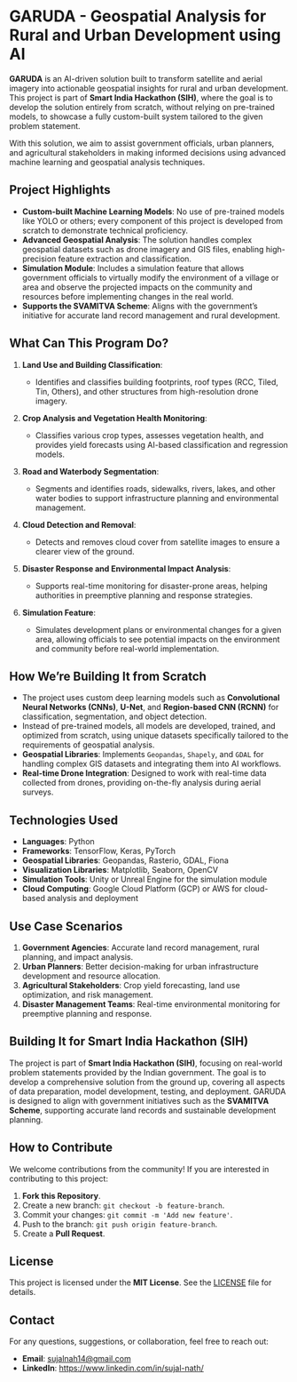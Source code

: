 # **GARUDA - Geospatial Analysis for Rural and Urban Development using AI**

**GARUDA** is an AI-driven solution built to transform satellite and aerial imagery into actionable geospatial insights for rural and urban development. This project is part of **Smart India Hackathon (SIH)**, where the goal is to develop the solution entirely from scratch, without relying on pre-trained models, to showcase a fully custom-built system tailored to the given problem statement.

With this solution, we aim to assist government officials, urban planners, and agricultural stakeholders in making informed decisions using advanced machine learning and geospatial analysis techniques.

## **Project Highlights**
- **Custom-built Machine Learning Models**: No use of pre-trained models like YOLO or others; every component of this project is developed from scratch to demonstrate technical proficiency.
- **Advanced Geospatial Analysis**: The solution handles complex geospatial datasets such as drone imagery and GIS files, enabling high-precision feature extraction and classification.
- **Simulation Module**: Includes a simulation feature that allows government officials to virtually modify the environment of a village or area and observe the projected impacts on the community and resources before implementing changes in the real world.
- **Supports the SVAMITVA Scheme**: Aligns with the government’s initiative for accurate land record management and rural development.

## **What Can This Program Do?**

1. **Land Use and Building Classification**:
   - Identifies and classifies building footprints, roof types (RCC, Tiled, Tin, Others), and other structures from high-resolution drone imagery.
   
2. **Crop Analysis and Vegetation Health Monitoring**:
   - Classifies various crop types, assesses vegetation health, and provides yield forecasts using AI-based classification and regression models.

3. **Road and Waterbody Segmentation**:
   - Segments and identifies roads, sidewalks, rivers, lakes, and other water bodies to support infrastructure planning and environmental management.

4. **Cloud Detection and Removal**:
   - Detects and removes cloud cover from satellite images to ensure a clearer view of the ground.

5. **Disaster Response and Environmental Impact Analysis**:
   - Supports real-time monitoring for disaster-prone areas, helping authorities in preemptive planning and response strategies.

6. **Simulation Feature**:
   - Simulates development plans or environmental changes for a given area, allowing officials to see potential impacts on the environment and community before real-world implementation.

## **How We’re Building It from Scratch**
- The project uses custom deep learning models such as **Convolutional Neural Networks (CNNs)**, **U-Net**, and **Region-based CNN (RCNN)** for classification, segmentation, and object detection.
- Instead of pre-trained models, all models are developed, trained, and optimized from scratch, using unique datasets specifically tailored to the requirements of geospatial analysis.
- **Geospatial Libraries**: Implements `Geopandas`, `Shapely`, and `GDAL` for handling complex GIS datasets and integrating them into AI workflows.
- **Real-time Drone Integration**: Designed to work with real-time data collected from drones, providing on-the-fly analysis during aerial surveys.

## **Technologies Used**
- **Languages**: Python
- **Frameworks**: TensorFlow, Keras, PyTorch
- **Geospatial Libraries**: Geopandas, Rasterio, GDAL, Fiona
- **Visualization Libraries**: Matplotlib, Seaborn, OpenCV
- **Simulation Tools**: Unity or Unreal Engine for the simulation module
- **Cloud Computing**: Google Cloud Platform (GCP) or AWS for cloud-based analysis and deployment

## **Use Case Scenarios**
1. **Government Agencies**: Accurate land record management, rural planning, and impact analysis.
2. **Urban Planners**: Better decision-making for urban infrastructure development and resource allocation.
3. **Agricultural Stakeholders**: Crop yield forecasting, land use optimization, and risk management.
4. **Disaster Management Teams**: Real-time environmental monitoring for preemptive planning and response.

## **Building It for Smart India Hackathon (SIH)**
The project is part of **Smart India Hackathon (SIH)**, focusing on real-world problem statements provided by the Indian government. The goal is to develop a comprehensive solution from the ground up, covering all aspects of data preparation, model development, testing, and deployment. GARUDA is designed to align with government initiatives such as the **SVAMITVA Scheme**, supporting accurate land records and sustainable development planning.

## **How to Contribute**
We welcome contributions from the community! If you are interested in contributing to this project:

1. **Fork this Repository**.
2. Create a new branch: `git checkout -b feature-branch`.
3. Commit your changes: `git commit -m 'Add new feature'`.
4. Push to the branch: `git push origin feature-branch`.
5. Create a **Pull Request**.

## **License**
This project is licensed under the **MIT License**. See the [LICENSE](LICENSE) file for details.

## **Contact**
For any questions, suggestions, or collaboration, feel free to reach out:
- **Email**: sujalnah14@gmail.com
- **LinkedIn**: https://www.linkedin.com/in/sujal-nath/
